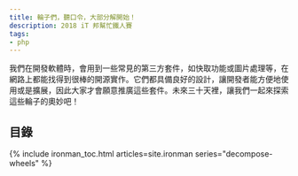 ```yaml
---
title: 輪子們，聽口令，大部分解開始！
description: 2018 iT 邦幫忙鐵人賽
tags:
- php
---
```


我們在開發軟體時，會用到一些常見的第三方套件，如快取功能或圖片處理等，在網路上都能找得到很棒的開源實作。它們都具備良好的設計，讓開發者能方便地使用或是擴展，因此大家才會願意推廣這些套件。未來三十天裡，讓我們一起來探索這些輪子的奧妙吧！

## 目錄

{% include ironman_toc.html articles=site.ironman series="decompose-wheels" %}
